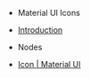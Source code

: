 - Material UI Icons
- [Introduction](modules/mui-icons/)
  <br/>

- Nodes
- [Icon | Material UI](modules/mui-icons/mui-icons.md)
  <br/>
